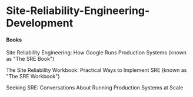 # Site-Reliability-Engineering-Development

#### Books


Site Reliability Engineering: How Google Runs Production Systems (known as "The SRE Book")

The Site Reliability Workbook: Practical Ways to Implement SRE (known as "The SRE Workbook")

Seeking SRE: Conversations About Running Production Systems at Scale

